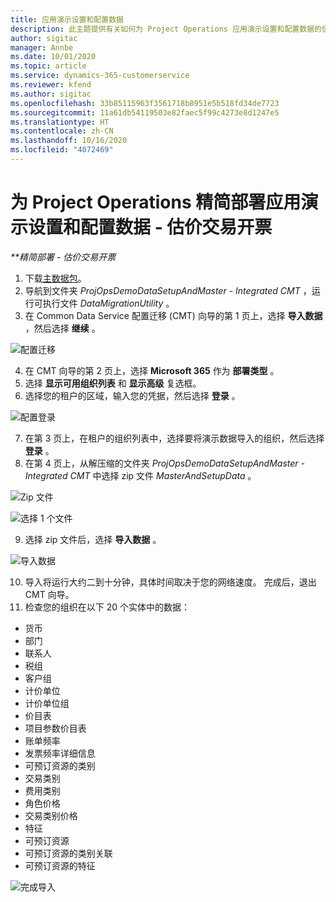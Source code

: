 ```yaml
---
title: 应用演示设置和配置数据
description: 此主题提供有关如何为 Project Operations 应用演示设置和配置数据的信息。
author: sigitac
manager: Annbe
ms.date: 10/01/2020
ms.topic: article
ms.service: dynamics-365-customerservice
ms.reviewer: kfend
ms.author: sigitac
ms.openlocfilehash: 33b85115963f3561718b8951e5b518fd34de7723
ms.sourcegitcommit: 11a61db54119503e82faec5f99c4273e8d1247e5
ms.translationtype: HT
ms.contentlocale: zh-CN
ms.lasthandoff: 10/16/2020
ms.locfileid: "4072469"
---
```

# <a name="apply-demo-setup-and-configuration-data-for-project-operations-lite-deployment---deal-to-proforma-invoicing"></a>为 Project Operations 精简部署应用演示设置和配置数据 - 估价交易开票

_**精简部署 - 估价交易开票_

1. 下载[主数据包](https://download.microsoft.com/download/3/4/1/341bf279-a64f-4baa-af31-ce624859b518/ProjOpsSampleSetupData%20-%20CE%20only%20CMT.zip)。 
2. 导航到文件夹 *ProjOpsDemoDataSetupAndMaster - Integrated CMT* ，运行可执行文件 *DataMigrationUtility* 。
3. 在 Common Data Service 配置迁移 (CMT) 向导的第 1 页上，选择 **导入数据** ，然后选择 **继续** 。

![配置迁移](./media/1ConfigurationMigration.png)

4. 在 CMT 向导的第 2 页上，选择 **Microsoft 365** 作为 **部署类型** 。
5. 选择 **显示可用组织列表** 和 **显示高级** 复选框。
6. 选择您的租户的区域，输入您的凭据，然后选择 **登录** 。

![配置登录](./media/2ConfigurationSignin.png)

7. 在第 3 页上，在租户的组织列表中，选择要将演示数据导入的组织，然后选择 **登录** 。
8. 在第 4 页上，从解压缩的文件夹 *ProjOpsDemoDataSetupAndMaster - Integrated CMT* 中选择 zip 文件 *MasterAndSetupData* 。

![Zip 文件](./media/3ZipFile.png)

![选择 1 个文件](./media/4SelectAFile.png)

9. 选择 zip 文件后，选择 **导入数据** 。

![导入数据](./media/5ImportData.png)

10. 导入将运行大约二到十分钟，具体时间取决于您的网络速度。 完成后，退出 CMT 向导。 
11. 检查您的组织在以下 20 个实体中的数据：

- 货币
- 部门
- 联系人​​
- 税组
- 客户组
- 计价单位
- 计价单位组
- 价目表
- 项目参数价目表
- 账单频率
- 发票频率详细信息
- 可预订资源的类别
- 交易类别
- 费用类别
- 角色价格
- 交易类别价格
- 特征
- 可预订资源
- 可预订资源的类别关联
- 可预订资源的特征

![完成导入](./media/6CompleteImport.png)
